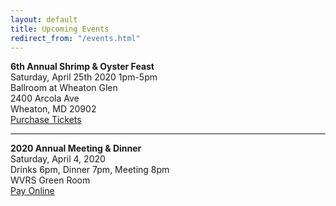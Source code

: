 ```yaml
---
layout: default
title: Upcoming Events
redirect_from: "/events.html"
---
```


<p><strong>6th Annual Shrimp & Oyster Feast</strong>
<br />Saturday, April 25th 2020 1pm-5pm
<br />Ballroom at Wheaton Glen
<br />2400 Arcola Ave
<br />Wheaton, MD 20902
<br /><a href="{{ '/events/2020-shrimp-and-oyster' | relative_url }}">Purchase Tickets</a></p>

<hr> 

<p><strong>2020 Annual Meeting & Dinner</strong>
<br />Saturday, April 4, 2020
<br />Drinks 6pm, Dinner 7pm, Meeting 8pm
<br />WVRS Green Room
<br /><a href="https://www.paypal.com/cgi-bin/webscr?cmd=_s-xclick&hosted_button_id=UWLKLFKL57PBQ">Pay Online</a></p>
